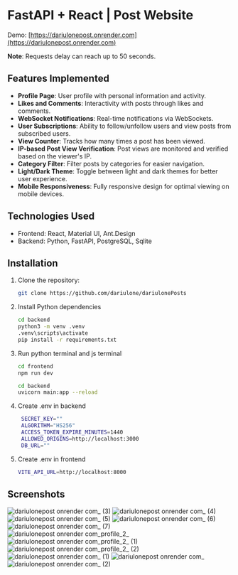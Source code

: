 # FastAPI + React | Post Website

Demo: [https://dariulonepost.onrender.com](https://dariulonepost.onrender.com)

**Note**: Requests delay can reach up to 50 seconds.

## Features Implemented

- **Profile Page**: User profile with personal information and activity.
- **Likes and Comments**: Interactivity with posts through likes and comments.
- **WebSocket Notifications**: Real-time notifications via WebSockets.
- **User Subscriptions**: Ability to follow/unfollow users and view posts from subscribed users.
- **View Counter**: Tracks how many times a post has been viewed.
- **IP-based Post View Verification**: Post views are monitored and verified based on the viewer's IP.
- **Category Filter**: Filter posts by categories for easier navigation.
- **Light/Dark Theme**: Toggle between light and dark themes for better user experience.
- **Mobile Responsiveness**: Fully responsive design for optimal viewing on mobile devices.

## Technologies Used
- Frontend: React, Material UI, Ant.Design
- Backend: Python, FastAPI, PostgreSQL, Sqlite
    
## Installation

1. Clone the repository:

   ```bash
   git clone https://github.com/dariulone/dariulonePosts
   ```

2. Install Python dependencies
   ```bash
   cd backend
   python3 -m venv .venv
   .venv\scripts\activate
   pip install -r requirements.txt
   ```
3. Run python terminal and js terminal
   ```bash
   cd frontend
   npm run dev
   ```

   ```bash
   cd backend
   uvicorn main:app --reload
   ```
4. Create .env in backend
   ```bash
    SECRET_KEY=""
    ALGORITHM="HS256"
    ACCESS_TOKEN_EXPIRE_MINUTES=1440
    ALLOWED_ORIGINS=http://localhost:3000
    DB_URL=""
    ```
5. Create .env in frontend
   ```bash
   VITE_API_URL=http://localhost:8000
   ```

## Screenshots

![dariulonepost onrender com_ (3)](https://github.com/user-attachments/assets/74be7096-61bf-4e42-9b92-d54ba10ebaa2)
![dariulonepost onrender com_ (4)](https://github.com/user-attachments/assets/60c62c56-d02c-4428-9718-4628ac47cb80)
![dariulonepost onrender com_ (5)](https://github.com/user-attachments/assets/a38d0a32-2ef0-4a0a-883c-f270ce75a42a)
![dariulonepost onrender com_ (6)](https://github.com/user-attachments/assets/554d1edb-c593-41b6-a108-416d18548161)
![dariulonepost onrender com_ (7)](https://github.com/user-attachments/assets/7ead9616-1cee-4b3e-a54f-618a6f06e72e)
![dariulonepost onrender com_profile_2_](https://github.com/user-attachments/assets/08b101df-510c-4c2b-afb1-c50f7ad392e7)
![dariulonepost onrender com_profile_2_ (1)](https://github.com/user-attachments/assets/f45f571c-6abc-442f-8362-f9a76650f7b9)
![dariulonepost onrender com_profile_2_ (2)](https://github.com/user-attachments/assets/98ef7433-3a02-4770-8273-5a7beacbcc26)
![dariulonepost onrender com_ (1)](https://github.com/user-attachments/assets/85e8b98f-30b9-45d5-b07e-78358b3bee87)
![dariulonepost onrender com_](https://github.com/user-attachments/assets/a6e70b73-d8c0-4112-8fd6-e54476b3533d)
![dariulonepost onrender com_ (2)](https://github.com/user-attachments/assets/f2f94b6e-6d1b-4bd4-b198-996a16720981)

